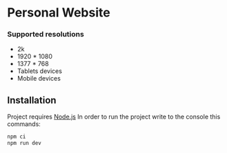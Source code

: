 # Personal Website

### Supported resolutions

- 2k
- 1920 * 1080
- 1377 * 768
- Tablets devices
- Mobile devices

## Installation

Project requires [Node.js](https://nodejs.org/)
In order to run the project write to the console this commands:

```sh
npm ci
npm run dev
```
